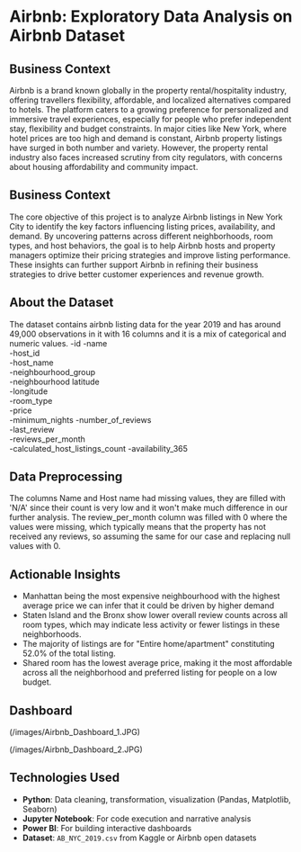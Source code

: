 #  Airbnb: Exploratory Data Analysis on Airbnb Dataset

## Business Context 
Airbnb is a brand known globally in the property rental/hospitality industry, offering travellers flexibility, affordable, and localized alternatives compared to hotels. The platform caters to a growing preference for personalized and immersive travel experiences, especially for people who prefer independent stay, flexibility and budget constraints. In major cities like New York, where hotel prices are too high and demand is constant, Airbnb property listings have surged in both number and variety. 
However, the property rental industry also faces increased scrutiny from city regulators, with concerns about housing affordability and community impact.


##  Business Context

The core objective of this project is to analyze Airbnb listings in New York City to identify the key factors influencing listing prices, availability, and demand. By uncovering patterns across different neighborhoods, room types, and host behaviors, the goal is to help Airbnb hosts and property managers optimize their pricing strategies and improve listing performance. These insights can further support Airbnb in refining their business strategies to drive better customer experiences and revenue growth.

##  About the Dataset
The  dataset contains airbnb listing data for the year 2019 and has around 49,000 observations in it with 16 columns and it is a mix of categorical and numeric values.
-id	
-name	
-host_id	
-host_name	
-neighbourhood_group	
-neighbourhood	latitude	
-longitude	
-room_type	
-price	
-minimum_nights	
-number_of_reviews	
-last_review	
-reviews_per_month	
-calculated_host_listings_count	
-availability_365

##  Data Preprocessing  
The columns Name and Host name had missing values, they are filled with 'N/A' since their count is very low and it won't make much difference in our further analysis. The review_per_month column was filled with 0 where the values were missing, which typically means that the property has not received any reviews, so assuming the same for our case and replacing null values with 0.

## Actionable Insights  
- Manhattan being the most expensive neighbourhood with the highest average price we can infer that it could be driven by higher demand
- Staten Island and the Bronx show lower overall review counts across all room types, which may indicate less activity or fewer listings in these neighborhoods.
- The majority of listings are for "Entire home/apartment" constituting 52.0% of the total listing.
- Shared room has the lowest average price, making it the most affordable across all the neighborhood and preferred listing for people on a low budget.

## Dashboard
(/images/Airbnb_Dashboard_1.JPG)

(/images/Airbnb_Dashboard_2.JPG)

## Technologies Used

- **Python**: Data cleaning, transformation, visualization (Pandas, Matplotlib, Seaborn)
- **Jupyter Notebook**: For code execution and narrative analysis
- **Power BI**: For building interactive dashboards
- **Dataset**: `AB_NYC_2019.csv` from Kaggle or Airbnb open datasets


